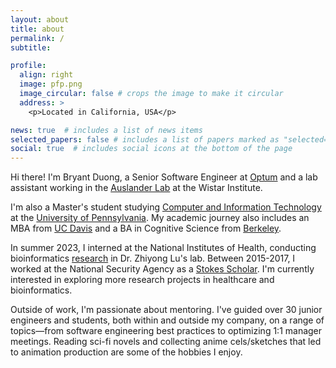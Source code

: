 ```yaml
---
layout: about
title: about
permalink: /
subtitle:

profile:
  align: right
  image: pfp.png
  image_circular: false # crops the image to make it circular
  address: >
    <p>Located in California, USA</p>

news: true  # includes a list of news items
selected_papers: false # includes a list of papers marked as "selected={true}"
social: true  # includes social icons at the bottom of the page
---
```


Hi there! I'm Bryant Duong, a Senior Software Engineer at [Optum](https://www.optum.com/) and a lab assistant working in the [Auslander Lab](https://wistar.org/our-scientists/noam-auslander) at the Wistar Institute.

I'm also a Master's student studying [Computer and Information Technology](https://online.seas.upenn.edu/degrees/mcit-online/) at the [University of Pennsylvania](https://www.upenn.edu/). My academic journey also includes an MBA from [UC Davis](https://gsm.ucdavis.edu/) and a BA in Cognitive Science from [Berkeley](https://cogsci.berkeley.edu/).

In summer 2023, I interned at the National Institutes of Health, conducting bioinformatics [research](https://bryantduong.github.io/projects/3_project/) in Dr. Zhiyong Lu's lab. Between 2015-2017, I worked at the National Security Agency as a [Stokes Scholar](https://federaljobs.net/blog/the-stokes-educational-scholarship-program-nsa/). I'm currently interested in exploring more research projects in healthcare and bioinformatics.

Outside of work, I'm passionate about mentoring. I've guided over 30 junior engineers and students, both within and outside my company, on a range of topics—from software engineering best practices to optimizing 1:1 manager meetings. Reading sci-fi novels and collecting anime cels/sketches that led to animation production are some of the hobbies I enjoy.
